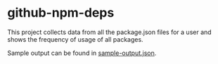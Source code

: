 # github-npm-deps

This project collects data from all the package.json files for a user 
and shows the frequency of usage of all packages.

Sample output can be found in [sample-output.json](https://github.com/dan-mba/github-npm-deps/blob/main/sample-output.json).
